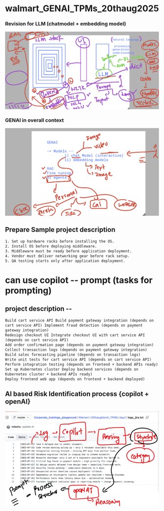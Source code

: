 # walmart_GENAI_TPMs_20thaug2025

### Revision for LLM (chatmodel + embedding model)

<img src="rev1.png">

### GENAI in overall context 

<img src="app1.png">

## Prepare Sample project description 

```
1. Set up hardware racks before installing the OS.
2. Install OS before deploying middleware.
3. Middleware must be ready before application deployment.
4. Vendor must deliver networking gear before rack setup.
5. QA testing starts only after application deployment.

```

# can use copilot -- prompt  (tasks for prompting)


## project description -- 

```
Build cart service API Build payment gateway integration (depends on cart service API) Implement fraud detection (depends on payment gateway integration) 
Redesign checkout UI Integrate checkout UI with cart service API (depends on cart service API) 
Add order confirmation page (depends on payment gateway integration) 
Collect transaction logs (depends on payment gateway integration) 
Build sales forecasting pipeline (depends on transaction logs) 
Write unit tests for cart service API (depends on cart service API) 
Perform integration testing (depends on frontend + backend APIs ready) 
Set up Kubernetes cluster Deploy backend services (depends on Kubernetes cluster + backend APIs ready) 
Deploy frontend web app (depends on frontend + backend deployed)

```

## AI based Risk Identification process {copilot + openAI}

<img src="risk1.png">



